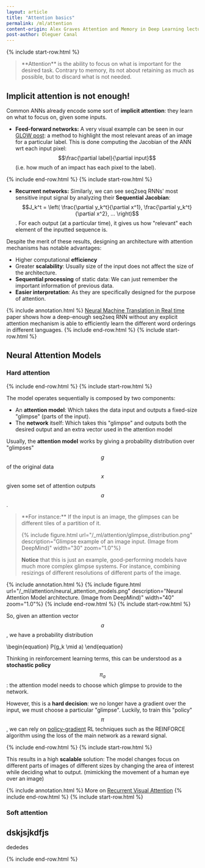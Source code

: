 ```yaml
---
layout: article
title: "Attention basics"
permalink: /ml/attention
content-origin: Alex Graves Attention and Memory in Deep Learning lecture, lilianweng.github.io
post-author: Oleguer Canal
---
```

<!--
Disclaimer and authorship:
This article is provided for free only for your personal informational and entertainment purposes. No commercial use of it is allowed.

Please note there might be mistakes. We would be grateful to receive (constructive) criticism if you spot any. You can reach us at: ai.campus.ai@gmail.com or directly open an issue on our github repo: https://github.com/CampusAI/CampusAI.github.io

If considering to use the text please cite the original author/s of the lecture/paper.
Furthermore, please acknowledge our work by adding a link to our website: https://campusai.github.io/ and citing our names: Oleguer Canal and Federico Taschin.
-->

{% include start-row.html %}

<blockquote markdown="1">
**Attention** is the ability to focus on what is important for the desired task. Contrary to memory, its not about retaining as much as possible, but to discard what is not needed.
</blockquote>

## Implicit attention is not enough!

Common ANNs already encode some sort of **implicit attention**: they learn on what to focus on, given some inputs.

- **Feed-forward networks:** A very visual example can be seen in our [GLOW post](/papers/Grad-CAM): a method to highlight the most relevant areas of an image for a particular label.
This is done computing the Jacobian of the ANN wrt each input pixel: $$\frac{\partial label}{\partial input}$$ (i.e. how much of an impact has each pixel to the label).

{% include end-row.html %}
{% include start-row.html %}
- **Recurrent networks:** Similarly, we can see seq2seq RNNs' most sensitive input signal by analyzing their **Sequential Jacobian**: $$J_k^t = \left( \frac{\partial y_k^t}{\partial x^1}, \frac{\partial y_k^t}{\partial x^2}, ... \right)$$. For each output (at a particular time), it gives us how "relevant" each element of the inputted sequence is.

Despite the merit of these results, designing an architecture with attention mechanisms has notable advantages:
- Higher computational **efficiency**
- Greater **scalability**: Usually size of the input does not affect the size of the architecture.
- **Sequential processing** of static data: We can just remember the important information of previous data.
- **Easier interpretation**: As they are specifically designed for the purpose of attention.

{% include annotation.html %}
[Neural Machine Translation in Real time](https://arxiv.org/abs/1610.10099) paper shows how a deep-enough seq2seq RNN without any explicit attention mechanism is able to efficiently learn the different word orderings in different languages.
{% include end-row.html %}
{% include start-row.html %}

## Neural Attention Models

### Hard attention

{% include end-row.html %}
{% include start-row.html %}

The model operates sequentially is composed by two components:
- An **attention model**: Which takes the data input and outputs a fixed-size "glimpse" (parts of the input).
- The **network** itself: Which takes this "glimpse" and outputs both the desired output and an extra vector used in the attention model

Usually, the **attention model** works by giving a probability distribution over "glimpses" $$g$$ of the original data $$x$$ given some set of attention outputs $$a$$.

<blockquote markdown="1">
**For instance:** If the input is an image, the glimpses can be different tiles of a partition of it.

{% include figure.html url="/_ml/attention/glimpse_distribution.png" description="Glimpse example of an image input. (Image from DeepMind)" width="30" zoom="1.0"%}

**Notice** that this is just an example, good-performing models have much more complex glimpse systems. For instance, combining resizings of different resolutions of different parts of the image.
</blockquote>

{% include annotation.html %}
{% include figure.html url="/_ml/attention/neural_attention_models.png" description="Neural Attention Model architecture. (Image from DeepMind)" width="40" zoom="1.0"%}
{% include end-row.html %}
{% include start-row.html %}

So, given an attention vector $$a$$, we have a probability distribution

\begin{equation}
P(g_k \mid a)
\end{equation}

Thinking in reinforcement learning terms, this can be understood as a **stochastic policy** $$\pi_a$$: the attention model needs to choose which glimpse to provide to the network.

However, this is a **hard decision**: we no longer have a gradient over the input, we must choose a particular "glimpse".
Luckily, to train this "policy" $$\pi$$, we can rely on [policy-gradient](/lectures/lecture5) RL techniques such as the REINFORCE algorithm using the loss of the main network as a reward signal.

{% include end-row.html %}
{% include start-row.html %}

This results in a high **scalable** solution: The model changes focus on different parts of images of different sizes by changing the area of interest while deciding what to output. (mimicking the movement of a human eye over an image)

{% include annotation.html %}
More on [Recurrent Visual Attention](https://github.com/kevinzakka/recurrent-visual-attention)
{% include end-row.html %}
{% include start-row.html %}

### Soft attention

## dskjsjkdfjs

dededes


{% include end-row.html %}
